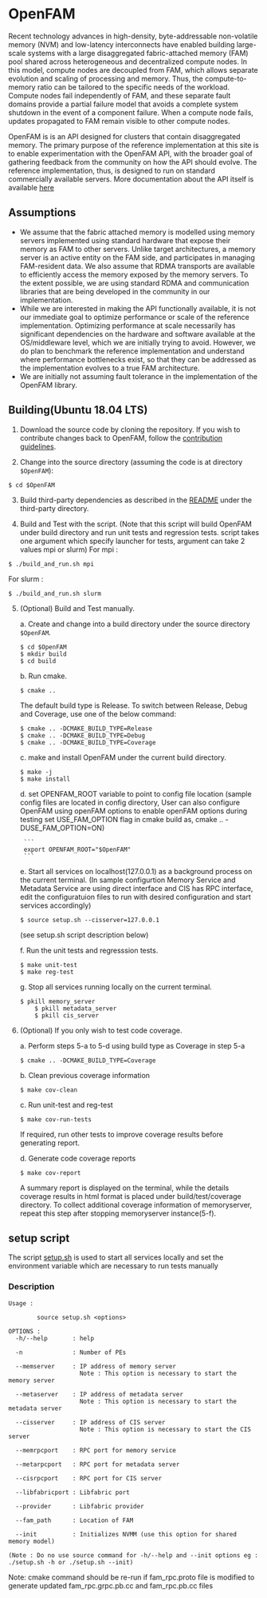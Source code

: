 # OpenFAM
Recent technology advances in high-density, byte-addressable non-volatile memory (NVM) and low-latency interconnects have enabled building large-scale systems with a large disaggregated fabric-attached memory (FAM) pool shared across heterogeneous and decentralized compute nodes. In this model, compute nodes are decoupled from FAM, which allows separate evolution and scaling of processing and memory. Thus, the compute-to-memory ratio can be tailored to the specific needs of the workload. Compute nodes fail independently of FAM, and these separate fault domains provide a partial failure model that avoids a complete system shutdown in the event of a component failure. When a compute node fails, updates propagated to FAM remain visible to other compute nodes.

OpenFAM is is an API designed for clusters that contain disaggregated memory. The primary purpose of the reference implementation at this site is to enable experimentation with the OpenFAM API, with the broader goal of gathering feedback from the community on how the API should evolve. The reference implementation, thus, is designed to run on standard commercially available servers. More documentation about the API itself is available [here](https://openfam.github.io/)

## Assumptions
* We assume that the fabric attached memory is modelled using memory servers implemented using standard hardware that expose their memory as FAM to other servers. Unlike target architectures, a memory server is an active entity on the FAM side, and participates in managing FAM-resident data. We also assume that RDMA transports are available to efficiently access the memory exposed by the memory servers. To the extent possible, we are using standard RDMA and communication libraries that are being developed in the community in our implementation.
* While we are interested in making the API functionally available, it is not our immediate goal to optimize performance or scale of the reference implementation. Optimizing performance at scale necessarily has significant dependencies on the hardware and software available at the OS/middleware level, which we are initially trying to avoid. However, we do plan to benchmark the reference implementation and understand where performance bottlenecks exist, so that they can be addressed as the implementation evolves to a true FAM architecture.
* We are initially not assuming fault tolerance in the implementation of the OpenFAM library.


## Building(Ubuntu 18.04 LTS)

1. Download the source code by cloning the repository. If you wish to contribute changes back to OpenFAM, follow the [contribution guidelines](https://github.com/OpenFAM/OpenFAM/blob/master/CONTRIBUTING.md).

2. Change into the source directory (assuming the code is at directory ```$OpenFAM```):

```
$ cd $OpenFAM
```

3. Build third-party dependencies as described in the [README](https://github.com/OpenFAM/OpenFAM/tree/master/third-party) under the third-party directory.


4. Build and Test with the script.
   (Note that this script will build OpenFAM under build directory and run unit tests and regression tests.
   script takes one argument which specify launcher for tests, argument can take 2 values mpi or slurm)
   For mpi :
 ```
 $ ./build_and_run.sh mpi
 ```
   For slurm :
 ```
 $ ./build_and_run.sh slurm
 ```

5. (Optional) Build and Test manually.

   a. Create and change into a build directory under the source directory ```$OpenFAM```.

    ```
    $ cd $OpenFAM
    $ mkdir build
    $ cd build
    ```

   b. Run cmake.

    ```
    $ cmake ..
    ```

    The default build type is Release. To switch between Release, Debug and Coverage, use one of the below command:

    ```
    $ cmake .. -DCMAKE_BUILD_TYPE=Release
    $ cmake .. -DCMAKE_BUILD_TYPE=Debug
    $ cmake .. -DCMAKE_BUILD_TYPE=Coverage
    ```

   c. make and install OpenFAM under the current build directory.

    ```
    $ make -j
    $ make install
    ```

   d. set OPENFAM_ROOT variable to point to config file location
      (sample config files are located in config directory, User can also configure OpenFAM using openFAM options
           to enable openFAM options during testing set USE_FAM_OPTION flag in cmake build as, cmake .. -DUSE_FAM_OPTION=ON)

        ```
        export OPENFAM_ROOT="$OpenFAM"
        ```

   e. Start all services on localhost(127.0.0.1) as a background process on the current terminal.
      (In sample configurtion Memory Service and  Metadata Service are using direct interface and CIS has RPC interface,
           edit the configuratuion files to run with desired configuration and start services accordingly)

    ```
    $ source setup.sh --cisserver=127.0.0.1
    ```
    (see setup.sh script description below)

   f. Run the unit tests and regresssion tests.

    ```
    $ make unit-test
    $ make reg-test
    ```

   g. Stop all services running locally on the current terminal.

    ```
    $ pkill memory_server
        $ pkill metadata_server
        $ pkill cis_server
    ```


6. (Optional) If you only wish to test code coverage.

   a. Perform steps 5-a to 5-d using build type as Coverage in step 5-a

    ```
    $ cmake .. -DCMAKE_BUILD_TYPE=Coverage
    ```

   b. Clean previous coverage information

    ```
    $ make cov-clean
    ```

   c. Run unit-test and reg-test

    ```
    $ make cov-run-tests
    ```

    If required, run other tests to improve coverage results before generating report.

   d. Generate code coverage reports

    ```
    $ make cov-report
    ```
    A summary report is displayed on the terminal, while the details coverage results in html format is placed under build/test/coverage directory.
    To collect additional coverage information of memoryserver, repeat this step after stopping memoryserver instance(5-f).

## setup script
The script [setup.sh](https://github.com/OpenFAM/OpenFAM/blob/master/test/setup.sh) is used to start all services locally and set the environment variable which are necessary to run tests manually

### Description
```
Usage :

        source setup.sh <options>

OPTIONS :
  -h/--help       : help

  -n              : Number of PEs

  --memserver     : IP address of memory server
                    Note : This option is necessary to start the memory server

  --metaserver    : IP address of metadata server
                    Note : This option is necessary to start the metadata server

  --cisserver     : IP address of CIS server
                    Note : This option is necessary to start the CIS server

  --memrpcport    : RPC port for memory service

  --metarpcport   : RPC port for metadata server

  --cisrpcport    : RPC port for CIS server

  --libfabricport : Libfabric port

  --provider      : Libfabric provider

  --fam_path      : Location of FAM

  --init          : Initializes NVMM (use this option for shared memory model)

(Note : Do no use source command for -h/--help and --init options eg : ./setup.sh -h or ./setup.sh --init)
```

Note: cmake command should be re-run if fam\_rpc.proto file is modified to generate updated fam\_rpc.grpc.pb.cc and fam_rpc.pb.cc files
